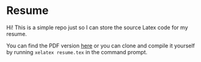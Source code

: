 # Resume
Hi! This is a simple repo just so I can store the source Latex code for my resume.

You can find the PDF version [here](https://tomvarano.com/resume) or you can clone and compile it yourself by running `xelatex resume.tex` in the command prompt. 